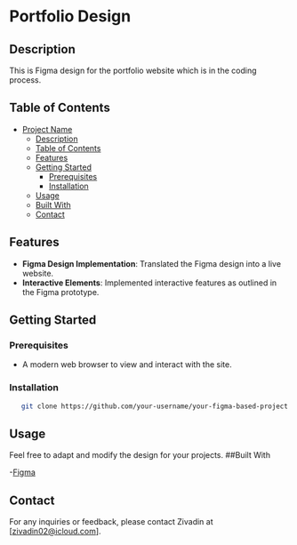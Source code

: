 # Portfolio Design

## Description

This is Figma design for the portfolio website which is in the coding process.
## Table of Contents

- [Project Name](#project-name)
  - [Description](#description)
  - [Table of Contents](#table-of-contents)
  - [Features](#features)
  - [Getting Started](#getting-started)
    - [Prerequisites](#prerequisites)
    - [Installation](#installation)
  - [Usage](#usage)
  - [Built With](#built-with)
  - [Contact](#contact)

## Features

- **Figma Design Implementation**: Translated the Figma design into a live website.
- **Interactive Elements**: Implemented interactive features as outlined in the Figma prototype.

## Getting Started

### Prerequisites

- A modern web browser to view and interact with the site.

### Installation
```bash
   git clone https://github.com/your-username/your-figma-based-project.git
```
## Usage

Feel free to adapt and modify the design for your projects.
##Built With

  -[Figma](www.figma.com)
    
## Contact

For any inquiries or feedback, please contact Zivadin at [zivadin02@icloud.com].
